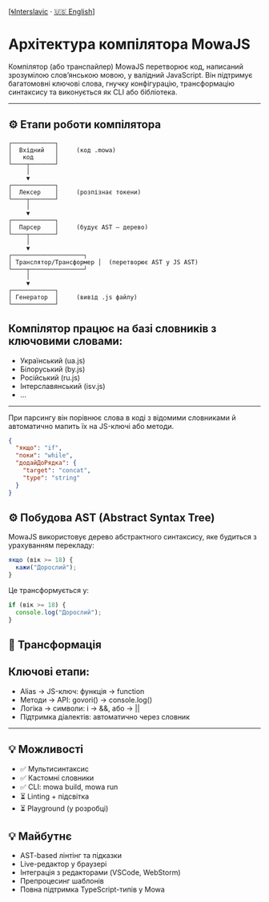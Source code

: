 [[🌀Interslavic](../../04_compiler.md) · [🇺🇸 English](../en/04_compiler.md)]


# Архітектура компілятора MowaJS

Компілятор (або транспайлер) MowaJS перетворює код, написаний зрозумілою слов’янською мовою, у валідний JavaScript. Він підтримує багатомовні ключові слова, гнучку конфігурацію, трансформацію синтаксису та виконується як CLI або бібліотека.

---

## ⚙️ Етапи роботи компілятора

```text
┌────────────┐
│  Вхідний   │     (код .mowa)
│   код      │
└────┬───────┘
     │
     ▼
┌────────────┐
│  Лексер    │     (розпізнає токени)
└────┬───────┘
     │
     ▼
┌────────────┐
│  Парсер    │     (будує AST — дерево)
└────┬───────┘
     │
     ▼
┌────────────────────┐
│ Транслятор/Трансформер │  (перетворює AST у JS AST)
└────┬───────────────┘
     │
     ▼
┌────────────┐
│ Генератор  │     (вивід .js файлу)
└────────────┘
```

Компілятор працює на базі словників з ключовими словами:
---
- Український (ua.js)
- Білоруський (by.js)
- Російський (ru.js)
- Інтерславянський (isv.js)
- 	...
---
При парсингу він порівнює слова в коді з відомими словниками й автоматично мапить їх на JS-ключі або методи.

```json
{
  "якщо": "if",
  "поки": "while",
  "додайДоРядка": {
    "target": "concat",
    "type": "string"
  }
}
```

## ⚙️ Побудова AST (Abstract Syntax Tree)
MowaJS використовує дерево абстрактного синтаксису, яке будиться з урахуванням перекладу:
```js
якщо (вік >= 18) {
  кажи("Дорослий");
}
```
Це трансформується у:
```js
if (вік >= 18) {
  console.log("Дорослий");
}
```

## 🔄 Трансформація
Ключові етапи:
---
- Alias → JS-ключ: функція → function
- Методи → API: govori() → console.log()
- Логіка → символи: і → &&, або → || 
- Підтримка діалектів: автоматично через словник
---

## 💡 Можливості
- ✅ Мультисинтаксис
- ✅ Кастомні словники
- ✅ CLI: mowa build, mowa run
- ⏳ Linting + підсвітка
- ⏳ Playground (у розробці)

## 💡 Майбутнє
- AST-based лінтінг та підказки
- Live-редактор у браузері
- Інтеграція з редакторами (VSCode, WebStorm)
- Препроцесинг шаблонів
- Повна підтримка TypeScript-типів у Mowa


